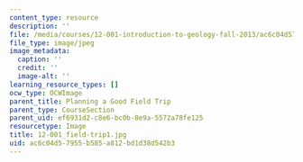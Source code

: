 ```yaml
---
content_type: resource
description: ''
file: /media/courses/12-001-introduction-to-geology-fall-2013/ac6c04d57955b585a812bd1d38d542b3_12-001_field-trip1.jpg
file_type: image/jpeg
image_metadata:
  caption: ''
  credit: ''
  image-alt: ''
learning_resource_types: []
ocw_type: OCWImage
parent_title: Planning a Good Field Trip
parent_type: CourseSection
parent_uid: ef6931d2-c8e6-bc0b-8e9a-5572a78fe125
resourcetype: Image
title: 12-001_field-trip1.jpg
uid: ac6c04d5-7955-b585-a812-bd1d38d542b3
---
```

